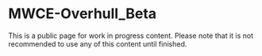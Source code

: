 # MWCE-Overhull_Beta

This is a public page for work in progress content. Please note that it is not recommended to use any of this content until finished. 

